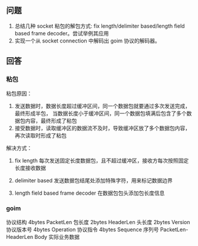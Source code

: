 ## 问题
1. 总结几种 socket 粘包的解包方式: fix length/delimiter based/length field based frame decoder。尝试举例其应用
2. 实现一个从 socket connection 中解码出 goim 协议的解码器。

## 回答
### 粘包
粘包原因：
1. 发送数据时，数据长度超过缓冲区间，同一个数据包就要通过多次发送完成，最终形成半包，
当数据长度小于缓冲区间，同一个数据包填满后包含了多个数据包内容，最终形成了粘包
2. 接受数据时，读取缓冲区的数据流不及时，导致缓冲区放了多个数据包内容，再次读取时形成了粘包

解决方式：
1. fix length
每次发送固定长度数据包，且不超过缓冲区，接收方每次按照固定长度接收数据

2. delimiter based
发送数据包结尾处添加特殊字符，用来标记数据边界

3. length field based frame decoder
在数据包包头添加包长度信息

### goim
协议结构
4bytes PacketLen 包长度
2bytes HeaderLen 头长度
2bytes Version 协议版本号
4bytes Operation 协议指令
4bytes Sequence 序列号
PacketLen-HeaderLen Body 实际业务数据
